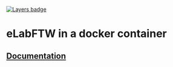  [![Layers badge](https://images.microbadger.com/badges/image/elabftw/elabimg.svg)](https://microbadger.com/images/elabftw/elabimg)

# eLabFTW in a docker container

## [Documentation](https://elabftw.readthedocs.io)
